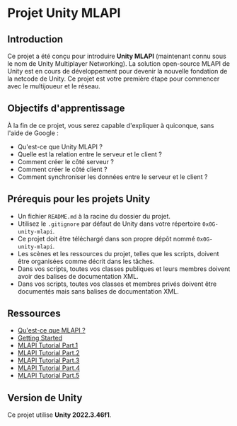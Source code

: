 # Projet Unity MLAPI

## Introduction

Ce projet a été conçu pour introduire **Unity MLAPI** (maintenant connu sous le nom de Unity Multiplayer Networking). La solution open-source MLAPI de Unity est en cours de développement pour devenir la nouvelle fondation de la netcode de Unity. Ce projet est votre première étape pour commencer avec le multijoueur et le réseau.

## Objectifs d'apprentissage

À la fin de ce projet, vous serez capable d'expliquer à quiconque, sans l'aide de Google :

- Qu'est-ce que Unity MLAPI ?
- Quelle est la relation entre le serveur et le client ?
- Comment créer le côté serveur ?
- Comment créer le côté client ?
- Comment synchroniser les données entre le serveur et le client ?

## Prérequis pour les projets Unity

- Un fichier `README.md` à la racine du dossier du projet.
- Utilisez le `.gitignore` par défaut de Unity dans votre répertoire `0x0G-unity-mlapi`.
- Ce projet doit être téléchargé dans son propre dépôt nommé `0x0G-unity-mlapi`.
- Les scènes et les ressources du projet, telles que les scripts, doivent être organisées comme décrit dans les tâches.
- Dans vos scripts, toutes vos classes publiques et leurs membres doivent avoir des balises de documentation XML.
- Dans vos scripts, toutes vos classes et membres privés doivent être documentés mais sans balises de documentation XML.

## Ressources

- [Qu'est-ce que MLAPI ?](https://docs.unity3d.com/Manual/com.unity.multiplayer.mlapi.html)
- [Getting Started](https://docs.unity3d.com/Manual/com.unity.multiplayer.mlapi.html)
- [MLAPI Tutorial Part.1](https://docs.unity3d.com/Manual/com.unity.multiplayer.mlapi.html)
- [MLAPI Tutorial Part.2](https://docs.unity3d.com/Manual/com.unity.multiplayer.mlapi.html)
- [MLAPI Tutorial Part.3](https://docs.unity3d.com/Manual/com.unity.multiplayer.mlapi.html)
- [MLAPI Tutorial Part.4](https://docs.unity3d.com/Manual/com.unity.multiplayer.mlapi.html)
- [MLAPI Tutorial Part.5](https://docs.unity3d.com/Manual/com.unity.multiplayer.mlapi.html)

## Version de Unity

Ce projet utilise **Unity 2022.3.46f1**.
